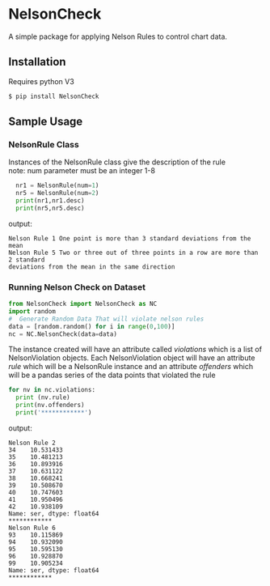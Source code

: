 # NelsonCheck
A simple package for applying Nelson Rules to control chart data.


## Installation
Requires python V3 
```sh
$ pip install NelsonCheck
```

## Sample Usage 

### NelsonRule Class
Instances of the NelsonRule class give the description of the rule\
note: num parameter must be an integer 1-8
```python 
  nr1 = NelsonRule(num=1)
  nr5 = NelsonRule(num=2)
  print(nr1,nr1.desc)
  print(nr5,nr5.desc)
```
output:
```
Nelson Rule 1 One point is more than 3 standard deviations from the mean
Nelson Rule 5 Two or three out of three points in a row are more than 2 standard 
deviations from the mean in the same direction
```

### Running Nelson Check on Dataset
```python
from NelsonCheck import NelsonCheck as NC
import random
#  Generate Random Data That will violate nelson rules
data = [random.random() for i in range(0,100)]
nc = NC.NelsonCheck(data=data)
```
The instance created will have an attribute called *violations*
which is a list of NelsonViolation objects.  Each NelsonViolation object will
have an attribute *rule* which will be a NelsonRule instance and an attribute 
*offenders* which will be a pandas series of the data points that violated the 
rule

```python
for nv in nc.violations:
  print (nv.rule)
  print(nv.offenders)
  print('************')
```
output:
```
Nelson Rule 2
34    10.531433
35    10.481213
36    10.893916
37    10.631122
38    10.668241
39    10.508670
40    10.747603
41    10.950496
42    10.938109
Name: ser, dtype: float64
************
Nelson Rule 6
93    10.115869
94    10.932090
95    10.595130
96    10.928870
99    10.905234
Name: ser, dtype: float64
************
```
